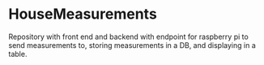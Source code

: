 # HouseMeasurements
Repository with front end and backend with endpoint for raspberry pi to send measurements to, storing measurements in a DB, and displaying in a table.
